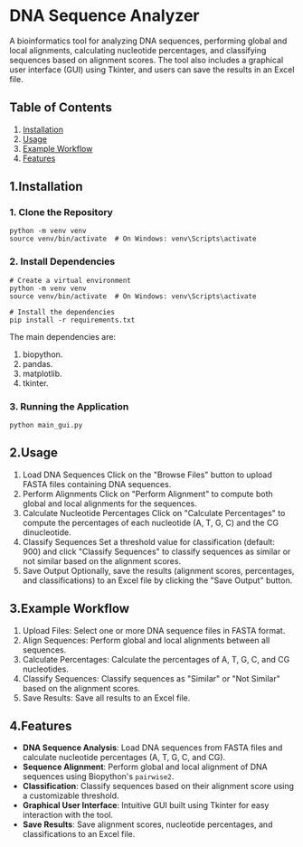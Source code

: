 # DNA Sequence Analyzer

A bioinformatics tool for analyzing DNA sequences, performing global and local alignments, calculating nucleotide percentages, and classifying sequences based on alignment scores. The tool also includes a graphical user interface (GUI) using Tkinter, and users can save the results in an Excel file.

## Table of Contents
1. [Installation](#installation)
2. [Usage](#usage)
3. [Example Workflow](#example-workflow)
4. [Features](#features)


## 1.Installation

### 1. Clone the Repository

```bas# Create a virtual environment
python -m venv venv
source venv/bin/activate  # On Windows: venv\Scripts\activate

```
### 2. Install Dependencies
```
# Create a virtual environment
python -m venv venv
source venv/bin/activate  # On Windows: venv\Scripts\activate

# Install the dependencies
pip install -r requirements.txt
```
The main dependencies are:
1. biopython.
2. pandas.
3. matplotlib.
4. tkinter.

### 3. Running the Application
```
python main_gui.py

```
## 2.Usage
1. Load DNA Sequences
Click on the "Browse Files" button to upload FASTA files containing DNA sequences.
2. Perform Alignments
Click on "Perform Alignment" to compute both global and local alignments for the sequences.
3. Calculate Nucleotide Percentages
Click on "Calculate Percentages" to compute the percentages of each nucleotide (A, T, G, C) and the CG dinucleotide.
4. Classify Sequences
Set a threshold value for classification (default: 900) and click "Classify Sequences" to classify sequences as similar or not similar based on the alignment scores.
5. Save Output
Optionally, save the results (alignment scores, percentages, and classifications) to an Excel file by clicking the "Save Output" button.

## 3.Example Workflow
1. Upload Files: Select one or more DNA sequence files in FASTA format.
2. Align Sequences: Perform global and local alignments between all sequences.
3. Calculate Percentages: Calculate the percentages of A, T, G, C, and CG nucleotides.
4. Classify Sequences: Classify sequences as "Similar" or "Not Similar" based on the alignment scores.
5. Save Results: Save all results to an Excel file.

## 4.Features

- **DNA Sequence Analysis**: Load DNA sequences from FASTA files and calculate nucleotide percentages (A, T, G, C, and CG).
- **Sequence Alignment**: Perform global and local alignment of DNA sequences using Biopython's `pairwise2`.
- **Classification**: Classify sequences based on their alignment score using a customizable threshold.
- **Graphical User Interface**: Intuitive GUI built using Tkinter for easy interaction with the tool.
- **Save Results**: Save alignment scores, nucleotide percentages, and classifications to an Excel file.


